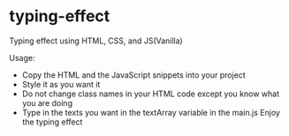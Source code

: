 # typing-effect
Typing effect using HTML, CSS, and JS(Vanilla)

Usage:
- Copy the HTML and the JavaScript snippets into your project
- Style it as you want it
- Do not change class names in your HTML code except you know what you are doing
- Type in the texts you want in the textArray variable in the main.js
Enjoy the typing effect
